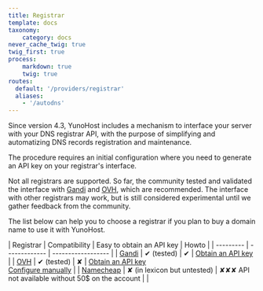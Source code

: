 ```yaml
---
title: Registrar
template: docs
taxonomy:
    category: docs
never_cache_twig: true
twig_first: true
process:
    markdown: true
    twig: true
routes:
  default: '/providers/registrar'
  aliases:
    - '/autodns'
---
```


Since version 4.3, YunoHost includes a mechanism to interface your server with your DNS registrar API, with the purpose of simplifying and automatizing DNS records registration and maintenance.

The procedure requires an initial configuration where you need to generate an API key on your registrar's interface.

Not all registrars are supported. So far, the community tested and validated the interface with [Gandi](https://gandi.net) and [OVH](https://ovh.com), which are recommended. The interface with other registrars may work, but is still considered experimental until we gather feedback from the community.

The list below can help you to choose a registrar if you plan to buy a domain name to use it with YunoHost.


| Registrar | Compatibility | Easy to obtain an API key | Howto |
| --------- | ------------- | ------------------ |
| [Gandi](https://www.gandi.net)     | ✔ (tested)    | ✔ |  [Obtain an API key](/providers/registrar/gandi/autodns)                |
| [OVH](https://www.ovh.com/domaines/)       | ✔ (tested)    | ✘ | [Obtain an API key](/providers/registrar/ovh/autodns) <br> [Configure manually](/providers/registrar/ovh/manualdns) |
| [Namecheap](https://www.namecheap.com/) | ✘ (in lexicon but untested)    | ✘✘✘ API not available without 50$ on the account  | |
